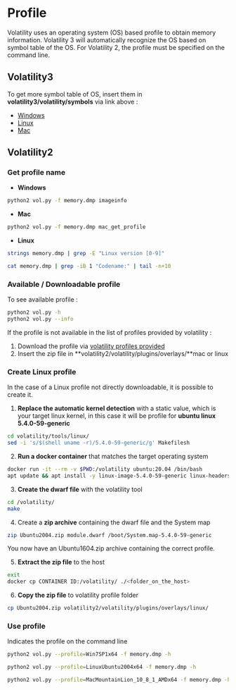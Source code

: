 # Profile

Volatility uses an operating system (OS) based profile to obtain memory information. Volatility 3 will automatically recognize the OS based on symbol table of the OS. For Volatility 2, the profile must be specified on the command line.

## Volatility3

To get more symbol table of OS, insert them in **volatility3/volatility/symbols** via link above :

* [Windows](https://downloads.volatilityfoundation.org/volatility3/symbols/windows.zip)
* [Linux](https://downloads.volatilityfoundation.org/volatility3/symbols/linux.zip)
* [Mac](https://downloads.volatilityfoundation.org/volatility3/symbols/mac.zip)

## Volatility2

### Get profile name

* **Windows**

```bash
python2 vol.py -f memory.dmp imageinfo
```

* **Mac**

```bash
python2 vol.py -f memory.dmp mac_get_profile
```

* **Linux**

```bash
strings memory.dmp | grep -E "Linux version [0-9]"
```

```bash
cat memory.dmp | grep -iB 1 "Codename:" | tail -n+10
```

### Available / Downloadable profile&#x20;

To see available profile :

```bash
python2 vol.py -h
python2 vol.py --info
```

If the profile is not available in the list of profiles provided by volatility :

1. Download the profile via [volatility profiles provided](https://github.com/volatilityfoundation/profiles)
2. Insert the zip file in **volatility2/volatility/plugins/overlays/**mac or linux

### Create Linux profile

In the case of a Linux profile not directly downloadable, it is possible to create it.

1. **Replace the automatic kernel detection** with a static value, which is your target linux kernel, in this case it will be profile for **ubuntu linux 5.4.0-59-generic**

```bash
cd volatility/tools/linux/
sed -i 's/$(shell uname -r)/5.4.0-59-generic/g' Makefilesh
```

2. **Run a docker container** that matches the target operating system&#x20;

```bash
docker run -it --rm -v $PWD:/volatility ubuntu:20.04 /bin/bash
apt update && apt install -y linux-image-5.4.0-59-generic linux-headers-5.4.0-59-generic build-essential dwarfdump make zip
```

3. **Create the dwarf file** with the volatility tool

```bash
cd /volatility/
make
```

4. Create a **zip archive** containing the dwarf file and the System map

```bash
zip Ubuntu2004.zip module.dwarf /boot/System.map-5.4.0-59-generic
```

You now have an Ubuntu1604.zip archive containing the correct profile.

5. **Extract the zip file** to the host

```bash
exit
docker cp CONTAINER ID:/volatility/ ./<folder_on_the_host>
```

6. **Copy the zip file** to volatility profile folder

```bash
cp Ubuntu2004.zip volatility2/volatility/plugins/overlays/linux/
```

### Use profile

Indicates the profile on the command line

```bash
python2 vol.py --profile=Win7SP1x64 -f memory.dmp -h
```

```bash
python2 vol.py --profile=LinuxUbuntu2004x64 -f memory.dmp -h
```

```bash
python2 vol.py --profile=MacMountainLion_10_8_1_AMDx64 -f memory.dmp -h
```
